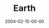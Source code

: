 ---
layout: message
category: message
series: "Symbols"
title: "Earth"
date: 2004-02-15-00-00
message_id: 184
audio-description: "Jesus often engaged those around him with word pictures and metaphors to help them understand eternal truths. And it was often elements from nature that he focused on. He seemed to say that there’s deep learning about God that can be found when we look cl"
audio: "http://www.crossroads.net/audio/2004/2004_03_Symbols/Symbols_01_02-15-04_Earth.mp3"
audio-title: "Earth"
audio-duration: "38:30"
---